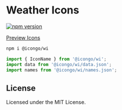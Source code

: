 Weather Icons
===

[![npm version](https://img.shields.io/npm/v/@icongo/wi.svg)](https://www.npmjs.com/package/@icongo/wi)

[Preview Icons](http://icongo.github.io/#/icons/wi)

```bash
npm i @icongo/wi
```

```jsx
import { IconName } from '@icongo/wi';
import data from '@icongo/wi/data.json';
import names from '@icongo/wi/names.json';
```

## License

Licensed under the MIT License.